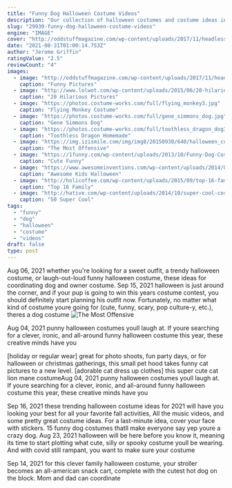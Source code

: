 ```yaml
---
title: "Funny Dog Halloween Costume Videos"
description: "Our collection of halloween costumes and costume ideas includes plenty of outfits and accessories that go beyond the basics so you stand out during parties, trick or treat and more. Whether youre"
slug: "29930-funny-dog-halloween-costume-videos"
engine: "IMAGE"
cover: "http://oddstuffmagazine.com/wp-content/uploads/2017/11/headless-dog-costume-650x703.jpg"
date: "2021-08-31T01:00:14.753Z"
author: "Jerome Griffin"
ratingValue: "2.5"
reviewCount: "4"
images:
  - image: "http://oddstuffmagazine.com/wp-content/uploads/2017/11/headless-dog-costume-650x703.jpg"
    caption: "Funny Pictures"
  - image: "http://www.lolwot.com/wp-content/uploads/2015/06/20-hilarious-pictures-of-pets-in-costumes-13.jpg"
    caption: "20 Hilarious Pictures"
  - image: "https://photos.costume-works.com/full/flying_monkey3.jpg"
    caption: "Flying Monkey Costume"
  - image: "https://photos.costume-works.com/full/gene_simmons_dog.jpg"
    caption: "Gene Simmons Dog"
  - image: "https://photos.costume-works.com/full/toothless_dragon_dog3.jpg"
    caption: "Toothless Dragon Homemade"
  - image: "https://img.izismile.com/img/img8/20150930/640/halloween_costumes_that_are_the_worst_ideas_ever_640_37.jpg"
    caption: "The Most Offensive"
  - image: "https://1funny.com/wp-content/uploads/2013/10/Funny-Dog-Costumes-For-Halloween-6-1.jpg"
    caption: "Cute Funny"
  - image: "https://www.awesomeinventions.com/wp-content/uploads/2014/09/headless-man.jpg"
    caption: "Awesome Kids Halloween"
  - image: "http://holicoffee.com/wp-content/uploads/2015/09/top-16-family-halloween-costume-designs-easy-project-for-unique-party-day-11-683x1024.jpg"
    caption: "Top 16 Family"
  - image: "http://hative.com/wp-content/uploads/2014/10/super-cool-costume-ideas/36-slenderman-costume.jpg"
    caption: "50 Super Cool"
tags:
  - "funny"
  - "dog"
  - "halloween"
  - "costume"
  - "videos"
draft: false
type: post
---
```


Aug 06, 2021 whether you're looking for a sweet outfit, a trendy halloween costume, or laugh-out-loud funny halloween costume, these ideas for coordinating dog and owner costume. Sep 15, 2021 halloween is just around the corner, and if your pup is going to win this years costume contest, you should definitely start planning his outfit now. Fortunately, no matter what kind of costume youre going for (cute, funny, scary, pop culture-y, etc.), theres a dog costume
![The Most Offensive](https://img.izismile.com/img/img8/20150930/640/halloween_costumes_that_are_the_worst_ideas_ever_640_37.jpg "The Most Offensive")

Aug 04, 2021 punny halloween costumes youll laugh at. If youre searching for a clever, ironic, and all-around funny halloween costume this year, these creative minds have you
<!--inArticleAds-->

<!--galleryOne-->

[holiday or regular wear]  great for photo shoots, fun party days, or for halloween or christmas gatherings, this small pet hood takes funny cat pictures to a new level. [adorable cat dress up clothes]  this super cute cat lion mane costumeAug 04, 2021 punny halloween costumes youll laugh at. If youre searching for a clever, ironic, and all-around funny halloween costume this year, these creative minds have you
<!--inArticleAds-->

<!--galleryTwo-->

Sep 16, 2021 these trending halloween costume ideas for 2021 will have you looking your best for all your favorite fall activities,  All the music videos, and some pretty great costume ideas. For a last-minute idea, cover your face with stickers. 15 funny dog costumes thatll make everyone say yep youre a crazy dog. Aug 23, 2021 halloween will be here before you know it, meaning its time to start plotting what cute, silly or spooky costume youll be wearing. And with covid still rampant, you want to make sure your costume
<!--galleryThree-->

Sep 14, 2021 for this clever family halloween costume, your stroller becomes an all-american snack cart, complete with the cutest hot dog on the block. Mom and dad can coordinate